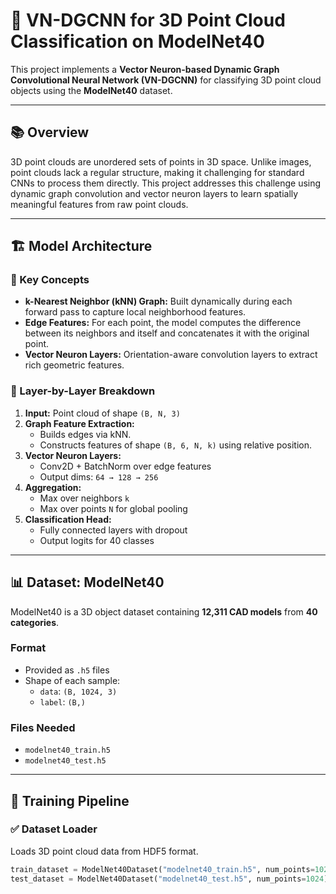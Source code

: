 # 🧠 VN-DGCNN for 3D Point Cloud Classification on ModelNet40

This project implements a **Vector Neuron-based Dynamic Graph Convolutional Neural Network (VN-DGCNN)** for classifying 3D point cloud objects using the **ModelNet40** dataset.

---

## 📚 Overview

3D point clouds are unordered sets of points in 3D space. Unlike images, point clouds lack a regular structure, making it challenging for standard CNNs to process them directly. This project addresses this challenge using dynamic graph convolution and vector neuron layers to learn spatially meaningful features from raw point clouds.

---

## 🏗️ Model Architecture

### 🔁 Key Concepts

- **k-Nearest Neighbor (kNN) Graph:** Built dynamically during each forward pass to capture local neighborhood features.
- **Edge Features:** For each point, the model computes the difference between its neighbors and itself and concatenates it with the original point.
- **Vector Neuron Layers:** Orientation-aware convolution layers to extract rich geometric features.

### 🧮 Layer-by-Layer Breakdown

1. **Input:** Point cloud of shape `(B, N, 3)`
2. **Graph Feature Extraction:**
   - Builds edges via kNN.
   - Constructs features of shape `(B, 6, N, k)` using relative position.
3. **Vector Neuron Layers:**
   - Conv2D + BatchNorm over edge features
   - Output dims: `64 → 128 → 256`
4. **Aggregation:**
   - Max over neighbors `k`
   - Max over points `N` for global pooling
5. **Classification Head:**
   - Fully connected layers with dropout
   - Output logits for 40 classes

---

## 📊 Dataset: ModelNet40

ModelNet40 is a 3D object dataset containing **12,311 CAD models** from **40 categories**.

### Format

- Provided as `.h5` files
- Shape of each sample:  
  - `data`: `(B, 1024, 3)`  
  - `label`: `(B,)`

### Files Needed

- `modelnet40_train.h5`
- `modelnet40_test.h5`

---

## 🚀 Training Pipeline

### ✅ Dataset Loader

Loads 3D point cloud data from HDF5 format.

```python
train_dataset = ModelNet40Dataset("modelnet40_train.h5", num_points=1024)
test_dataset = ModelNet40Dataset("modelnet40_test.h5", num_points=1024)

